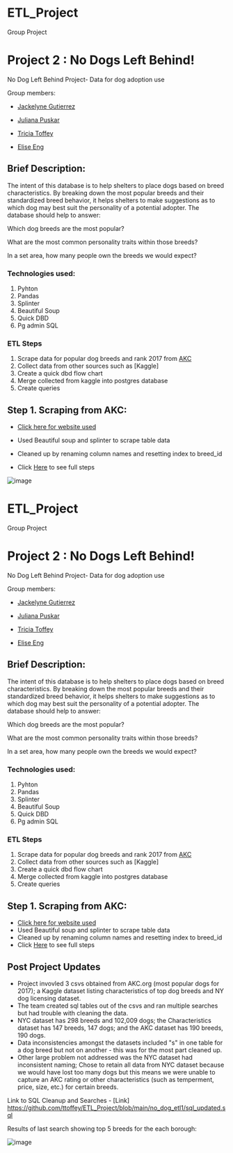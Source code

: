 # ETL_Project
Group Project
# Project 2 : No Dogs Left Behind!
 No Dog Left Behind Project- Data for dog adoption use
 
 Group members:
 - [Jackelyne Gutierrez](https://github.com/Jackelyneg)
		
- [Juliana Puskar](https://github.com/Anikraze)
		
- [Tricia Toffey](https://github.com/ttoffey)

- [Elise Eng](https://github.com/)

## Brief Description:

The intent of this database is to help shelters to place dogs based on breed characteristics. By breaking down the most popular breeds and their standardized breed behavior, it helps shelters to make suggestions as to which dog may best suit the personality of a potential adopter. The database should help to answer:

Which dog breeds are the most popular?

What are the most common personality traits within those breeds?

In a set area, how many people own the breeds we would expect?



### Technologies used:
1. Pyhton
2. Pandas
3. Splinter
4. Beautiful Soup
5. Quick DBD
6. Pg admin SQL


### ETL Steps 
1. Scrape data for popular dog breeds and rank 2017 from [AKC](https://www.akc.org/most-popular-breeds/2017-full-list/)
2. Collect data from other sources such as [Kaggle]
3. Create a quick dbd flow chart 
4. Merge collected from kaggle into postgres database
5. Create queries




## Step 1. Scraping from AKC:
- [Click here for website used](https://www.akc.org/most-popular-breeds/2017-full-list/)
- Used Beautiful soup and splinter to scrape table data 
- Cleaned up by renaming column names and resetting index to breed_id

- Click [Here](https://github.com/anikraze/no_dog_etl/blob/main/dog_breed_etl.ipynb) to see full steps


![image](https://user-images.githubusercontent.com/81592631/123521815-0ce20480-d687-11eb-8fbb-5ac5e058ba9c.png)

# ETL_Project
Group Project
# Project 2 : No Dogs Left Behind!
 No Dog Left Behind Project- Data for dog adoption use
 
 Group members:
 - [Jackelyne Gutierrez](https://github.com/Jackelyneg)
		
- [Juliana Puskar](https://github.com/Anikraze)
		
- [Tricia Toffey](https://github.com/ttoffey)

- [Elise Eng](https://github.com/)

## Brief Description:

The intent of this database is to help shelters to place dogs based on breed characteristics. By breaking down the most popular breeds and their standardized breed behavior, it helps shelters to make suggestions as to which dog may best suit the personality of a potential adopter. The database should help to answer:

Which dog breeds are the most popular?

What are the most common personality traits within those breeds?

In a set area, how many people own the breeds we would expect?



### Technologies used:
1. Pyhton
2. Pandas
3. Splinter
4. Beautiful Soup
5. Quick DBD
6. Pg admin SQL


### ETL Steps 
1. Scrape data for popular dog breeds and rank 2017 from [AKC](https://www.akc.org/most-popular-breeds/2017-full-list/)
2. Collect data from other sources such as [Kaggle]
3. Create a quick dbd flow chart 
4. Merge collected from kaggle into postgres database
5. Create queries




## Step 1. Scraping from AKC:
- [Click here for website used](https://www.akc.org/most-popular-breeds/2017-full-list/)
- Used Beautiful soup and splinter to scrape table data 
- Cleaned up by renaming column names and resetting index to breed_id
- Click [Here](https://github.com/anikraze/no_dog_etl/blob/main/dog_breed_etl.ipynb) to see full steps

## Post Project Updates
* Project invovled 3 csvs obtained from AKC.org (most popular dogs for 2017); a Kaggle dataset listing characteristics of top dog breeds and NY dog licensing dataset.
* The team created sql tables out of the csvs and ran multiple searches but had trouble with cleaning the data. 
* NYC dataset has 298 breeds and 102,009 dogs; the Characteristics dataset has 147 breeds, 147 dogs; and the AKC dataset has 190 breeds, 190 dogs. 
* Data inconsistencies amongst the datasets included "s" in one table for a dog breed but not on another - this was for the most part cleaned up.
* Other large problem not addressed was the NYC dataset had inconsistent naming; Chose to retain all data from NYC dataset because we would have lost too many dogs but this means we were unable to capture an AKC rating or other characteristics (such as temperment, price, size, etc.) for certain breeds.

Link to SQL Cleanup and Searches - [Link] https://github.com/ttoffey/ETL_Project/blob/main/no_dog_etl1/sql_updated.sql


Results of last search showing top 5 breeds for the each borough:

![image](https://user-images.githubusercontent.com/67808647/141650247-b3669b17-dfe6-471d-9018-a5d989de8cd3.png)






